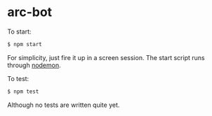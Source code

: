 # arc-bot

To start:

```sh
$ npm start
```

For simplicity, just fire it up in a screen session.  The start script runs through [nodemon](https://github.com/remy/nodemon).

To test:

```sh
$ npm test
```

Although no tests are written quite yet.
